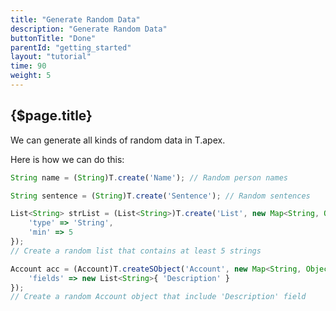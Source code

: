 ```yaml
---
title: "Generate Random Data"
description: "Generate Random Data"
buttonTitle: "Done"
parentId: "getting_started"
layout: "tutorial"
time: 90
weight: 5
---
```


## {$page.title}

We can generate all kinds of random data in T.apex.

Here is how we can do this:

```javascript
String name = (String)T.create('Name'); // Random person names

String sentence = (String)T.create('Sentence'); // Random sentences

List<String> strList = (List<String>)T.create('List', new Map<String, Object>{
    'type' => 'String',
    'min' => 5
});
// Create a random list that contains at least 5 strings

Account acc = (Account)T.createSObject('Account', new Map<String, Object>{
    'fields' => new List<String>{ 'Description' }
});
// Create a random Account object that include 'Description' field
```
